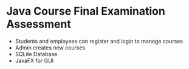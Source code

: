 # Java Course Final Examination Assessment

- Students and employees can register and login to manage courses
- Admin creates new courses
- SQLite Database
- JavaFX for GUI